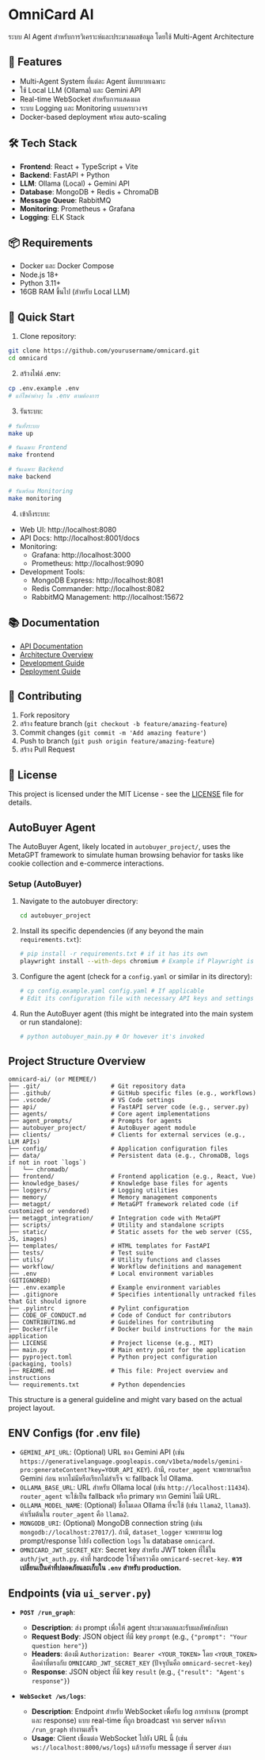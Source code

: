 # OmniCard AI

ระบบ AI Agent สำหรับการวิเคราะห์และประมวลผลข้อมูล โดยใช้ Multi-Agent Architecture

## 🚀 Features

- Multi-Agent System ที่แต่ละ Agent มีบทบาทเฉพาะ
- ใช้ Local LLM (Ollama) และ Gemini API
- Real-time WebSocket สำหรับการแสดงผล
- ระบบ Logging และ Monitoring แบบครบวงจร
- Docker-based deployment พร้อม auto-scaling

## 🛠️ Tech Stack

- **Frontend**: React + TypeScript + Vite
- **Backend**: FastAPI + Python
- **LLM**: Ollama (Local) + Gemini API
- **Database**: MongoDB + Redis + ChromaDB
- **Message Queue**: RabbitMQ
- **Monitoring**: Prometheus + Grafana
- **Logging**: ELK Stack

## 📦 Requirements

- Docker และ Docker Compose
- Node.js 18+
- Python 3.11+
- 16GB RAM ขึ้นไป (สำหรับ Local LLM)

## 🚀 Quick Start

1. Clone repository:
```bash
git clone https://github.com/yourusername/omnicard.git
cd omnicard
```

2. สร้างไฟล์ .env:
```bash
cp .env.example .env
# แก้ไขค่าต่างๆ ใน .env ตามต้องการ
```

3. รันระบบ:
```bash
# รันทั้งระบบ
make up

# รันเฉพาะ Frontend
make frontend

# รันเฉพาะ Backend
make backend

# รันพร้อม Monitoring
make monitoring
```

4. เข้าถึงระบบ:
- Web UI: http://localhost:8080
- API Docs: http://localhost:8001/docs
- Monitoring:
  * Grafana: http://localhost:3000
  * Prometheus: http://localhost:9090
- Development Tools:
  * MongoDB Express: http://localhost:8081
  * Redis Commander: http://localhost:8082
  * RabbitMQ Management: http://localhost:15672

## 📚 Documentation

- [API Documentation](docs/api.md)
- [Architecture Overview](docs/architecture.md)
- [Development Guide](docs/development.md)
- [Deployment Guide](docs/deployment.md)

## 🤝 Contributing

1. Fork repository
2. สร้าง feature branch (`git checkout -b feature/amazing-feature`)
3. Commit changes (`git commit -m 'Add amazing feature'`)
4. Push to branch (`git push origin feature/amazing-feature`)
5. สร้าง Pull Request

## 📝 License

This project is licensed under the MIT License - see the [LICENSE](LICENSE) file for details.

## AutoBuyer Agent

The AutoBuyer Agent, likely located in `autobuyer_project/`, uses the MetaGPT framework to simulate human browsing behavior for tasks like cookie collection and e-commerce interactions.

### Setup (AutoBuyer)

1.  Navigate to the autobuyer directory:
    ```bash
    cd autobuyer_project
    ```

2.  Install its specific dependencies (if any beyond the main `requirements.txt`):
    ```bash
    # pip install -r requirements.txt # if it has its own
    playwright install --with-deps chromium # Example if Playwright is used
    ```

3.  Configure the agent (check for a `config.yaml` or similar in its directory):
    ```bash
    # cp config.example.yaml config.yaml # If applicable
    # Edit its configuration file with necessary API keys and settings
    ```

4.  Run the AutoBuyer agent (this might be integrated into the main system or run standalone):
    ```bash
    # python autobuyer_main.py # Or however it's invoked
    ```

## Project Structure Overview

```
omnicard-ai/ (or MEEMEE/)
├── .git/                    # Git repository data
├── .github/                 # GitHub specific files (e.g., workflows)
├── .vscode/                 # VS Code settings
├── api/                     # FastAPI server code (e.g., server.py)
├── agents/                  # Core agent implementations
├── agent_prompts/           # Prompts for agents
├── autobuyer_project/       # AutoBuyer agent module
├── clients/                 # Clients for external services (e.g., LLM APIs)
├── config/                  # Application configuration files
├── data/                    # Persistent data (e.g., ChromaDB, logs if not in root `logs`)
│   └── chromadb/
├── frontend/                # Frontend application (e.g., React, Vue)
├── knowledge_bases/         # Knowledge base files for agents
├── loggers/                 # Logging utilities
├── memory/                  # Memory management components
├── metagpt/                 # MetaGPT framework related code (if customized or vendored)
├── metagpt_integration/     # Integration code with MetaGPT
├── scripts/                 # Utility and standalone scripts
├── static/                  # Static assets for the web server (CSS, JS, images)
├── templates/               # HTML templates for FastAPI
├── tests/                   # Test suite
├── utils/                   # Utility functions and classes
├── workflow/                # Workflow definitions and management
├── .env                     # Local environment variables (GITIGNORED)
├── .env.example             # Example environment variables
├── .gitignore               # Specifies intentionally untracked files that Git should ignore
├── .pylintrc                # Pylint configuration
├── CODE_OF_CONDUCT.md       # Code of Conduct for contributors
├── CONTRIBUTING.md          # Guidelines for contributing
├── Dockerfile               # Docker build instructions for the main application
├── LICENSE                  # Project license (e.g., MIT)
├── main.py                  # Main entry point for the application
├── pyproject.toml           # Python project configuration (packaging, tools)
├── README.md                # This file: Project overview and instructions
└── requirements.txt         # Python dependencies
```

This structure is a general guideline and might vary based on the actual project layout.

## ENV Configs (for .env file)

- `GEMINI_API_URL`: (Optional) URL ของ Gemini API (เช่น `https://generativelanguage.googleapis.com/v1beta/models/gemini-pro:generateContent?key=YOUR_API_KEY`). ถ้ามี, `router_agent` จะพยายามเรียก Gemini ก่อน หากไม่มีหรือเรียกไม่สำเร็จ จะ fallback ไป Ollama.
- `OLLAMA_BASE_URL`: URL สำหรับ Ollama local (เช่น `http://localhost:11434`). `router_agent` จะใช้เป็น fallback หรือ primary หาก Gemini ไม่มี URL.
- `OLLAMA_MODEL_NAME`: (Optional) ชื่อโมเดล Ollama ที่จะใช้ (เช่น `llama2`, `llama3`). ค่าเริ่มต้นใน `router_agent` คือ `llama2`.
- `MONGODB_URI`: (Optional) MongoDB connection string (เช่น `mongodb://localhost:27017/`). ถ้ามี, `dataset_logger` จะพยายาม log prompt/response ไปยัง collection `logs` ใน database `omnicard`.
- `OMNICARD_JWT_SECRET_KEY`: Secret key สำหรับ JWT token ที่ใช้ใน `auth/jwt_auth.py`. ค่าที่ hardcode ไว้ชั่วคราวคือ `omnicard-secret-key`. **ควรเปลี่ยนเป็นค่าที่ปลอดภัยและเก็บใน `.env` สำหรับ production.**

## Endpoints (via `ui_server.py`)

- **`POST /run_graph`**: 
    - **Description**: ส่ง prompt เพื่อให้ agent ประมวลผลและรับผลลัพธ์กลับมา
    - **Request Body**: JSON object ที่มี key `prompt` (e.g., `{"prompt": "Your question here"}`)
    - **Headers**: ต้องมี `Authorization: Bearer <YOUR_TOKEN>` โดย `<YOUR_TOKEN>` คือค่าที่ตรงกับ `OMNICARD_JWT_SECRET_KEY` (ปัจจุบันคือ `omnicard-secret-key`)
    - **Response**: JSON object ที่มี key `result` (e.g., `{"result": "Agent's response"}`)

- **`WebSocket /ws/logs`**: 
    - **Description**: Endpoint สำหรับ WebSocket เพื่อรับ log การทำงาน (prompt และ response) แบบ real-time ที่ถูก broadcast จาก server หลังจาก `/run_graph` ทำงานเสร็จ
    - **Usage**: Client เชื่อมต่อ WebSocket ไปยัง URL นี้ (เช่น `ws://localhost:8000/ws/logs`) แล้วรอรับ message ที่ server ส่งมา 